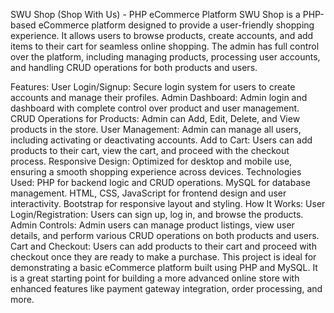 SWU Shop (Shop With Us) - PHP eCommerce Platform
SWU Shop is a PHP-based eCommerce platform designed to provide a user-friendly shopping experience. It allows users to browse products, create accounts, and add items to their cart for seamless online shopping. The admin has full control over the platform, including managing products, processing user accounts, and handling CRUD operations for both products and users.

Features:
User Login/Signup: Secure login system for users to create accounts and manage their profiles.
Admin Dashboard: Admin login and dashboard with complete control over product and user management.
CRUD Operations for Products: Admin can Add, Edit, Delete, and View products in the store.
User Management: Admin can manage all users, including activating or deactivating accounts.
Add to Cart: Users can add products to their cart, view the cart, and proceed with the checkout process.
Responsive Design: Optimized for desktop and mobile use, ensuring a smooth shopping experience across devices.
Technologies Used:
PHP for backend logic and CRUD operations.
MySQL for database management.
HTML, CSS, JavaScript for frontend design and user interactivity.
Bootstrap for responsive layout and styling.
How It Works:
User Login/Registration: Users can sign up, log in, and browse the products.
Admin Controls: Admin users can manage product listings, view user details, and perform various CRUD operations on both products and users.
Cart and Checkout: Users can add products to their cart and proceed with checkout once they are ready to make a purchase.
This project is ideal for demonstrating a basic eCommerce platform built using PHP and MySQL. It is a great starting point for building a more advanced online store with enhanced features like payment gateway integration, order processing, and more.

